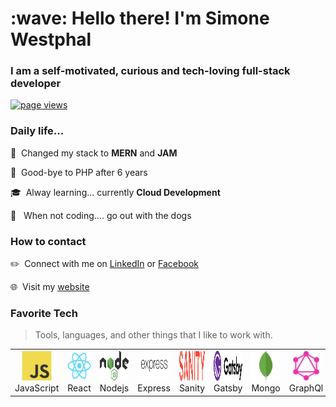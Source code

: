<h1 align="left" id="swestphal-title">:wave: Hello there! I'm Simone Westphal</h1>
<h3 align="left">I am a self-motivated, curious and tech-loving full-stack developer</h3>

<p align="left">
  <a href="https://github.com/swestphal/swestphal">
    <img src="https://komarev.com/ghpvc/?username=swestphal" alt="page views" />
  </a>
</p>

<!--![GitHub Streak](https://github-readme-streak-stats.herokuapp.com/?user=swestphal&theme=cobalt)-->



<h3 align="left" id="swestphal-tech">Daily life...</h3>


:pushpin: &nbsp;Changed my stack to **MERN** and **JAM**

:elephant: &nbsp;Good-bye to PHP after 6 years

:mortar_board: &nbsp;Alway learning... currently **Cloud Development**

:dog: &nbsp; When not coding.... go out with the dogs

<h3 align="left" id="swestphal-tech">How to contact</h3>

:pencil2: &nbsp;Connect with me on [LinkedIn](https://www.linkedin.com/in/simonewestphal/) or [Facebook](https://www.facebook.com/SimWestphal/)

:globe_with_meridians: &nbsp;Visit my [website](https://swestphal.io/)


<h3 align="left" id="swestphal-tech">Favorite Tech</h3>

> Tools, languages, and other things that I like to work with.

<table>
  <tr>
    <td align="center" width="96">
      <a href="#swestphal-tech">
        <img src="./img/javascript-original.svg" width="48" height="48" alt="JavaScript" />
      </a>
      <br>JavaScript
    </td>
    <td align="center" width="96">
      <a href="#swestphal-tech" >
        <img src="./img/react-original.svg" width="48" height="48" alt="React" />
      </a>
      <br>React
    </td>
    <td align="center" width="96">
      <a href="#swestphal-tech">
        <img src="./img/node-original.svg" width="48" height="48" alt="Node" />
      </a>
      <br>Nodejs
    </td>
    <td align="center" width="96">
      <a href="#swestphal-tech">
        <img src="./img/express-original.svg" width="48" height="48" alt="Express" />
      </a>
      <br>Express
    </td>
    <td align="center" width="96">
      <a href="#swestphal-tech">
        <img src="./img/sanity-original.svg" width="48" height="48" alt="Sanity" />
      </a>
      <br>Sanity
    </td>
    <td align="center" width="96">
      <a href="#swestphal-tech">
        <img src="./img/gatsby-original.svg" width="48" height="48" alt="Gatsby" />
      </a>
      <br>Gatsby
    </td>
    <td align="center" width="96">
      <a href="#swestphal-tech">
        <img src="./img/mongo-original.svg" width="48" height="48" alt="Mongo" />
      </a>
      <br>Mongo
    </td>
    <td align="center" width="96">
      <a href="#swestphal-tech">
        <img src="./img/graphql-original.svg" width="48" height="48" alt="GraphQl" />
      </a>
      <br>GraphQl
    </td>
    <td align="center" width="96">
      <a href="#swestphal-tech">
        <img src="./img/mysql-original.svg" width="48" height="48" alt="Sass" />
      </a>
      <br>MySQL
    </td>
  </tr>
</table>

<!-- links -->

[issues page]: https://github.com/swestphal/swestphal/issues "swestphal/issues"
[linkedIn]: https://www.linkedin.com/in/simonewestphal "Simone Westphal LinkedIn"
